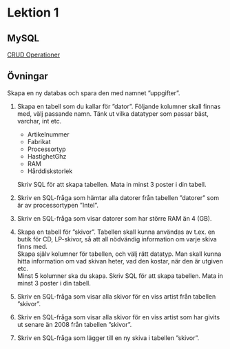 # Lektion 1

## MySQL

[CRUD Operationer](crud_mysql.sql)

## Övningar

Skapa en ny databas och spara den med namnet ”uppgifter”.

1. Skapa en tabell som du kallar för ”dator”. Följande kolumner skall finnas med, välj passande namn. Tänk ut vilka
   datatyper som passar bäst, varchar, int etc.
    - Artikelnummer
    - Fabrikat
    - Processortyp
    - HastighetGhz
    - RAM
    - Hårddiskstorlek

   Skriv SQL för att skapa tabellen. Mata in minst 3 poster i din tabell.

2. Skriv en SQL-fråga som hämtar alla datorer från tabellen ”datorer” som är av processortypen ”Intel”.

3. Skriv en SQL-fråga som visar datorer som har större RAM än 4 (GB).

4. Skapa en tabell för ”skivor”. Tabellen skall kunna användas av t.ex. en butik för CD, LP-skivor, så att all nödvändig
   information om varje skiva finns med.  
   Skapa själv kolumner för tabellen, och välj rätt datatyp. Man skall kunna hitta information om vad skivan heter, vad
   den kostar, när den är utgiven etc.  
   Minst 5 kolumner ska du skapa. Skriv SQL för att skapa tabellen. Mata in minst 3 poster i din tabell.

5. Skriv en SQL-fråga som visar alla skivor för en viss artist från tabellen ”skivor”.

6. Skriv en SQL-fråga som visar alla skivor för en viss artist som har givits ut senare än 2008 från tabellen ”skivor”.

7. Skriv en SQL-fråga som lägger till en ny skiva i tabellen ”skivor”. 
